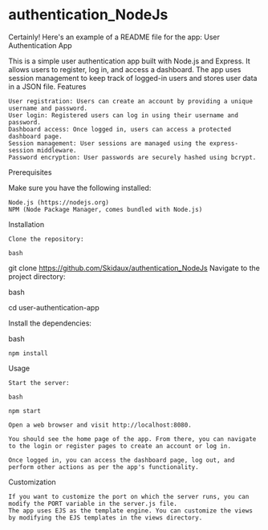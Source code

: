 # authentication_NodeJs
Certainly! Here's an example of a README file for the app:
User Authentication App

This is a simple user authentication app built with Node.js and Express. It allows users to register, log in, and access a dashboard. The app uses session management to keep track of logged-in users and stores user data in a JSON file.
Features

    User registration: Users can create an account by providing a unique username and password.
    User login: Registered users can log in using their username and password.
    Dashboard access: Once logged in, users can access a protected dashboard page.
    Session management: User sessions are managed using the express-session middleware.
    Password encryption: User passwords are securely hashed using bcrypt.

Prerequisites

Make sure you have the following installed:

    Node.js (https://nodejs.org)
    NPM (Node Package Manager, comes bundled with Node.js)

Installation

    Clone the repository:

    bash

git clone https://github.com/Skidaux/authentication_NodeJs
Navigate to the project directory:

bash

cd user-authentication-app

Install the dependencies:

bash

    npm install

Usage

    Start the server:

    bash

    npm start

    Open a web browser and visit http://localhost:8080.

    You should see the home page of the app. From there, you can navigate to the login or register pages to create an account or log in.

    Once logged in, you can access the dashboard page, log out, and perform other actions as per the app's functionality.

Customization

    If you want to customize the port on which the server runs, you can modify the PORT variable in the server.js file.
    The app uses EJS as the template engine. You can customize the views by modifying the EJS templates in the views directory.
